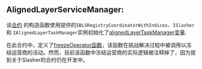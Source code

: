 ## AlignedLayerServiceManager: 

该[合约](https://github.com/yetanotherco/aligned_layer_testnet/blob/main/contracts/src/AlignedLayerServiceManager.sol) 的构造函数使用提供的`IBLSRegistryCoordinatorWithIndices`、`ISlasher` 和 `IAlignedLayerTaskManager`实例初始化了[alignedLayerTaskManager变量](https://github.com/yetanotherco/aligned_layer_testnet/blob/main/contracts/src/AlignedLayerServiceManager.sol#L32).

在此合约中，定义了[freezeOperator函数](https://github.com/yetanotherco/aligned_layer_testnet/blob/main/contracts/src/AlignedLayerServiceManager.sol#L38)，该函数在挑战解决过程中被调用以冻结运营商的活动。然而，目前该函数中冻结运营商的实际逻辑被注释掉了，因为提到关于Slasher的合约仍在开发中。